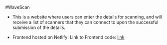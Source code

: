 #WaveScan


* This is a website where users can enter the details for scanning, and will receive a list of scanners that they can connect to upon the successful submission of the details.


* Frontend hosted on Netlify:
Link to Frontend code: [link](https://wavescan-fe.netlify.app)

